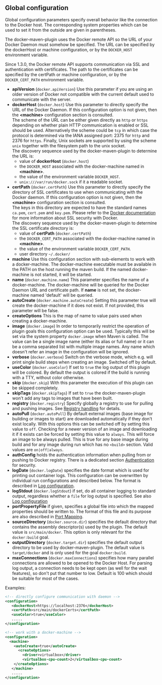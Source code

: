## Global configuration

Global configuration parameters specify overall behavior like the
connection to the Docker host. The corresponding system properties
which can be used to set it from the outside are given in
parentheses. 

The docker-maven-plugin uses the Docker remote API so the URL of your
Docker Daemon must somehow be specified. The URL can be specified by
the dockerHost or machine configuration, or by the `DOCKER_HOST`
environment variable.

Since 1.3.0, the Docker remote API supports communication via SSL and
authentication with certificates.  The path to the certificates can
be specified by the certPath or machine configuration, or by the
`DOCKER_CERT_PATH` environment variable.

* **apiVersion** (`docker.apiVersion`) Use this parameter if you are
  using an older version of Docker not compatible with the current
  default used to communicate with the server.
* **dockerHost** (`docker.host`)
  Use this parameter to directly specify the URL of the Docker Daemon.
  If this configuration option is not given, then the **&lt;machine&gt;**
  configuration section is consulted.  
  The scheme of the URL can be either given directly as `http` or `https`
  depending on whether plain HTTP communication is enabled or SSL should
  be used. Alternatively the scheme could be `tcp` in which case the
  protocol is determined via the IANA assigned port: 2375 for `http`
  and 2376 for `https`. Finally, Unix sockets are supported by using
  the scheme `unix` together with the filesystem path to the unix socket.  
  The discovery sequence used by the docker-maven-plugin to determine
  the URL is:
  - value of **dockerHost** (`docker.host`)
  - the `DOCKER_HOST` associated with the docker-machine named in **&lt;machine&gt;**.
  - the value of the environment variable `DOCKER_HOST`.
  - `unix:///var/run/docker.sock` if it a readable socket.
* **certPath** (`docker.certPath`)
  Use this parameter to directly specify the directory of SSL
  certificates to use when communicating with the Docker daemon.
  If this configuration option is not given, then the **&lt;machine&gt;**
  configuration section is consulted.  
  The keys in this directory are expected to have the standard names
  `ca.pem`, `cert.pem` and `key.pem`. Please refer to the
  [Docker documentation](https://docs.docker.com/articles/https/) for
  more information about SSL security with Docker.  
  The discovery sequence used by the docker-maven-plugin to determine
  the SSL certificate directory is:
   - value of **certPath** (`docker.certPath`)
   - the `DOCKER_CERT_PATH` associated with the docker-machine named in **&lt;machine&gt;**.
   - the value of the environment variable `DOCKER_CERT_PATH`.
   - user directory `~/.docker/`
* **machine** Use this configuration section with sub-elements to work
   with a docker-machine.  The docker-machine executable must be
   available in the PATH on the host running the maven build.  If the
   named docker-machine is not started, it will be started.
 * **name** (`docker.machine.name`)
  This parameter specifies the name of a docker-machine.  The
  docker-machine will be queried for the Docker Daemon URL and
  certificate path. If **name** is not set, the docker-machine named
  'default' will be queried.
 * **autoCreate** (`docker.machine.autoCreate`)
  Setting this parameter true will create the docker-machine if it
  does not exist.  If not provided, this parameter will be false.
 * **createOptions**
  This is the map of name to value pairs used when creating a docker-machine.
* **image** (`docker.image`) In order to temporarily restrict the
  operation of plugin goals this configuration option can be
  used. Typically this will be set via the system property
  `docker.image` when Maven is called. The value can be a single image
  name (either its alias or full name) or it can be a comma separated
  list with multiple image names. Any name which doesn't refer an
  image in the configuration will be ignored. 
* **verbose** (`docker.verbose`) Switch on the verbose mode, which e.g. will 
  print single build steps when creating an image. Switched off by default.
* **useColor** (`docker.useColor`)
  If set to `true` the log output of this plugin will be colored. By
  default the output is colored if the build is running with a TTY,
  without color otherwise.
* **skip** (`docker.skip`)
  With this parameter the execution of this plugin can be skipped
  completely. 
* **skipTags** (`docker.skipTags`)
  If set to `true` the docker-maven-plugin won't add any tags to images that have been built.
* **registry** (`docker.registry`)
  Specify globally a registry to use for pulling and pushing
  images. See [Registry handling](registry-handling.md) for details. 
* **autoPull** (`docker.autoPull`)
  By default external images (base image for building or images to
  start) are downloaded automatically if they don't exist locally.
  With this options this can be switched off by setting this value to `off`.
  Checking for a newer version of an image and downloading it if it
  exists can be forced by setting this value to `always`. This will force an image 
  to be always pulled. This is true for any base image during build and for any image 
  during run which has no `<build>` section. Valid values are `on|off|always`.
* **authConfig** holds the authentication information when pulling from
  or pushing to Docker registry. There is a dedicated section 
  [Authentication](authentication.md) for security.
* **logDate** (`docker.logDate`) specifies the date format which is used for printing out
  container logs. This configuration can be overwritten by individual
  run configurations and described below. The format is described in
  [Log configuration](docker-start.html#log-configuration).
* **logStdout** (`docker.logStdout`) if set, do all container logging to standard output, 
  regardless whether a `file` for log output is specified. See also
  [Log configuration](docker-start.html#log-configuration)
* **portPropertyFile** if given, specifies a global file into which the
  mapped properties should be written to. The format of this file and
  its purpose are also described in [Port Mapping](docker-start.html#port-mapping).
* **sourceDirectory** (`docker.source.dir`) specifies the default directory that contains
  the assembly descriptor(s) used by the plugin. The default value is `src/main/docker`. This
  option is only relevant for the `docker:build` goal.
* **outputDirectory** (`docker.target.dir`) specifies the default output directory to be
  used by docker-maven-plugin. The default value is `target/docker` and is only used for the goal `docker:build`.
* **maxConnections** (`docker.maxConnections`) specifies how many parallel connections are allowed to be opened
  to the Docker Host. For parsing log output, a connection needs to be kept open (as well for the wait features), 
  so don't put that number to low. Default is 100 which should be suitable for most of the cases.

Examples:

````xml
<!-- directly configure communication with daemon -->
<configuration>
   <dockerHost>https://localhost:2376</dockerHost>
   <certPath>src/main/dockerCerts</certPath>
   <useColor>true</useColor>
   .....
</configuration>
````


````xml
<!-- work with a docker-machine -->
<configuration>
  <machine>
    <autoCreate>true</autoCreate>
      <createOptions>
        <driver>virtualbox</driver>
        <virtualbox-cpu-count>2</virtualbox-cpu-count>
    </createOptions>
   </machine>
   .....
</configuration>
````


